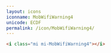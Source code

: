 ```yaml
---
layout: icons
iconname: MobWifiWarning4
unicode: ECDF
permalink: /icon/MobWifiWarning4/
---
```


``` html
<i class="mi mi-MobWifiWarning4"></i>
```
